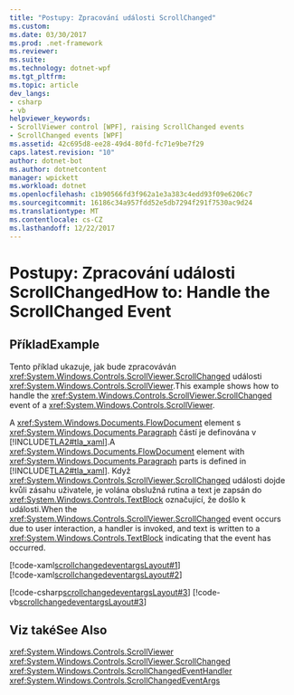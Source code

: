 ```yaml
---
title: "Postupy: Zpracování události ScrollChanged"
ms.custom: 
ms.date: 03/30/2017
ms.prod: .net-framework
ms.reviewer: 
ms.suite: 
ms.technology: dotnet-wpf
ms.tgt_pltfrm: 
ms.topic: article
dev_langs:
- csharp
- vb
helpviewer_keywords:
- ScrollViewer control [WPF], raising ScrollChanged events
- ScrollChanged events [WPF]
ms.assetid: 42c695d8-ee28-49d4-80fd-fc71e9be7f29
caps.latest.revision: "10"
author: dotnet-bot
ms.author: dotnetcontent
manager: wpickett
ms.workload: dotnet
ms.openlocfilehash: c1b90566fd3f962a1e3a383c4edd93f09e6206c7
ms.sourcegitcommit: 16186c34a957fdd52e5db7294f291f7530ac9d24
ms.translationtype: MT
ms.contentlocale: cs-CZ
ms.lasthandoff: 12/22/2017
---
```

# <a name="how-to-handle-the-scrollchanged-event"></a><span data-ttu-id="892ac-102">Postupy: Zpracování události ScrollChanged</span><span class="sxs-lookup"><span data-stu-id="892ac-102">How to: Handle the ScrollChanged Event</span></span>
## <a name="example"></a><span data-ttu-id="892ac-103">Příklad</span><span class="sxs-lookup"><span data-stu-id="892ac-103">Example</span></span>  
 <span data-ttu-id="892ac-104">Tento příklad ukazuje, jak bude zpracováván <xref:System.Windows.Controls.ScrollViewer.ScrollChanged> události <xref:System.Windows.Controls.ScrollViewer>.</span><span class="sxs-lookup"><span data-stu-id="892ac-104">This example shows how to handle the <xref:System.Windows.Controls.ScrollViewer.ScrollChanged> event of a <xref:System.Windows.Controls.ScrollViewer>.</span></span>  
  
 <span data-ttu-id="892ac-105">A <xref:System.Windows.Documents.FlowDocument> element s <xref:System.Windows.Documents.Paragraph> částí je definována v [!INCLUDE[TLA2#tla_xaml](../../../../includes/tla2sharptla-xaml-md.md)].</span><span class="sxs-lookup"><span data-stu-id="892ac-105">A <xref:System.Windows.Documents.FlowDocument> element with <xref:System.Windows.Documents.Paragraph> parts is defined in [!INCLUDE[TLA2#tla_xaml](../../../../includes/tla2sharptla-xaml-md.md)].</span></span> <span data-ttu-id="892ac-106">Když <xref:System.Windows.Controls.ScrollViewer.ScrollChanged> události dojde kvůli zásahu uživatele, je volána obslužná rutina a text je zapsán do <xref:System.Windows.Controls.TextBlock> označující, že došlo k události.</span><span class="sxs-lookup"><span data-stu-id="892ac-106">When the <xref:System.Windows.Controls.ScrollViewer.ScrollChanged> event occurs due to user interaction, a handler is invoked, and text is written to a <xref:System.Windows.Controls.TextBlock> indicating that the event has occurred.</span></span>  
  
 [!code-xaml[scrollchangedeventargsLayout#1](../../../../samples/snippets/csharp/VS_Snippets_Wpf/scrollchangedeventargsLayout/CSharp/Window1.xaml#1)]  
[!code-xaml[scrollchangedeventargsLayout#2](../../../../samples/snippets/csharp/VS_Snippets_Wpf/scrollchangedeventargsLayout/CSharp/Window1.xaml#2)]  
  
 [!code-csharp[scrollchangedeventargsLayout#3](../../../../samples/snippets/csharp/VS_Snippets_Wpf/scrollchangedeventargsLayout/CSharp/Window1.xaml.cs#3)]
 [!code-vb[scrollchangedeventargsLayout#3](../../../../samples/snippets/visualbasic/VS_Snippets_Wpf/scrollchangedeventargsLayout/VisualBasic/Window1.xaml.vb#3)]  
  
## <a name="see-also"></a><span data-ttu-id="892ac-107">Viz také</span><span class="sxs-lookup"><span data-stu-id="892ac-107">See Also</span></span>  
 <xref:System.Windows.Controls.ScrollViewer>  
 <xref:System.Windows.Controls.ScrollViewer.ScrollChanged>  
 <xref:System.Windows.Controls.ScrollChangedEventHandler>  
 <xref:System.Windows.Controls.ScrollChangedEventArgs>
